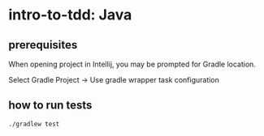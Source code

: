 # intro-to-tdd: Java

## prerequisites

When opening project in Intellij, you may be prompted for Gradle location.

Select Gradle Project -> Use gradle wrapper task configuration

## how to run tests

`./gradlew test`